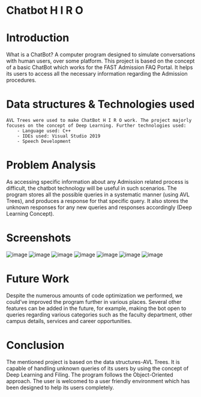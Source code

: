 # Chatbot H I R O

# Introduction
What is a ChatBot? A computer program designed to simulate conversations with human users, over some platform. This project is based on the concept of a basic ChatBot which works for the FAST Admission           FAQ Portal. It helps its users to access all the necessary information regarding the Admission procedures.

# Data structures & Technologies used
    AVL Trees were used to make ChatBot H I R O work. The project majorly focuses on the concept of Deep Learning. Further technologies used:
        - Language used: C++
        - IDEs used: Visual Studio 2019
        - Speech Development

# Problem Analysis
As accessing specific information about any Admission related process is difficult, the chatbot technology will be useful in such scenarios. The program stores all the possible queries in a systematic manner (using AVL Trees), and produces a response for that specific query. It also stores the unknown responses for any new queries and responses accordingly (Deep Learning Concept).

# Screenshots
![image](https://github.com/Hassanj34/ChatBot-HIRO/assets/96651621/25e33738-473e-4e53-b863-0fec1b95f90c)
![image](https://github.com/Hassanj34/ChatBot-HIRO/assets/96651621/169be989-74b8-42b7-b618-eca16af441ba)
![image](https://github.com/Hassanj34/ChatBot-HIRO/assets/96651621/4ed356d3-8a1e-4f77-9976-ac8723855f51)
![image](https://github.com/Hassanj34/ChatBot-HIRO/assets/96651621/5f151790-14fb-46a2-a655-d46ee8d2dbe8)
![image](https://github.com/Hassanj34/ChatBot-HIRO/assets/96651621/680b1ffb-c791-4388-adf3-fe2f470ece14)
![image](https://github.com/Hassanj34/ChatBot-HIRO/assets/96651621/662090ed-b768-43f3-a843-eb81013d92a4)
![image](https://github.com/Hassanj34/ChatBot-HIRO/assets/96651621/bac09449-4bad-409c-a403-15f7a61d94fc)

# Future Work
Despite the numerous amounts of code optimization we performed, we could’ve improved the program further in various places. Several other features can be added in the future, for example, making the bot open to queries regarding various categories such as the faculty department, other campus details, services and career opportunities.

# Conclusion
The mentioned project is based on the data structures-AVL Trees. It is capable of handling unknown queries of its users by using the concept of Deep Learning and Filing. The program follows the Object-Oriented approach. The user is welcomed to a user friendly environment which has been designed to help its users completely. 
